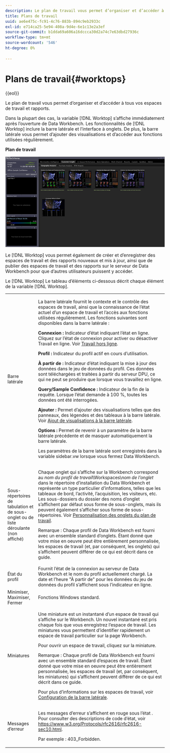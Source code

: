 ```yaml
---
description: Le plan de travail vous permet d’organiser et d’accéder à tous vos espaces de travail et rapports.
title: Plans de travail
uuid: ae6e475c-fc91-4c76-883b-894c9eb2933c
exl-id: e714ca25-5e94-408a-9d4e-6e1c13e2a3ef
source-git-commit: b1dda69a606a16dccca30d2a74c7e63dbd27936c
workflow-type: tm+mt
source-wordcount: '546'
ht-degree: 0%

---
```


# Plans de travail{#worktops}

{{eol}}

Le plan de travail vous permet d’organiser et d’accéder à tous vos espaces de travail et rapports.

Dans la plupart des cas, la variable [!DNL Worktop] s’affiche immédiatement après l’ouverture de Data Workbench. Les fonctionnalités de [!DNL Worktop] inclure la barre latérale et l’interface à onglets. De plus, la barre latérale vous permet d’ajouter des visualisations et d’accéder aux fonctions utilisées régulièrement.

**Plan de travail**

![](assets/client-wktp.png)

Le [!DNL Worktop] vous permet également de créer et d’enregistrer des espaces de travail et des rapports nouveaux et mis à jour, ainsi que de publier des espaces de travail et des rapports sur le serveur de Data Workbench pour que d’autres utilisateurs puissent y accéder.

Le [!DNL Worktop] Le tableau d’éléments ci-dessous décrit chaque élément de la variable [!DNL Worktop].

<table id="table_CB1DBB7DE8E2450A8C57601531BBD689">
 <tbody>
  <tr>
   <td colname="col1"> Barre latérale </td>
   <td colname="col2"> <p>La barre latérale fournit le contexte et le contrôle des espaces de travail, ainsi que la connaissance de l’état actuel d’un espace de travail et l’accès aux fonctions utilisées régulièrement. Les fonctions suivantes sont disponibles dans la barre latérale : </p> <p> <b>Connexion :</b> Indicateur d’état indiquant l’état en ligne. Cliquez sur l’état de connexion pour activer ou désactiver <span class="wintitle"> Travail en ligne</span>. Voir <a href="../../home/c-get-started/c-off-on.md#concept-cef8758ede044b18b3558376c5eb9f54"> Travail hors ligne</a>. </p> <p> <b>Profil :</b> Indicateur du profil actif en cours d’utilisation. </p> <p> <b>À partir de : </b>Indicateur d’état indiquant la mise à jour des données dans le jeu de données du profil. Ces données sont téléchargées et traitées à partir du serveur DPU, ce qui ne peut se produire que lorsque vous travaillez en ligne. </p> <p> <b>Query/Sample Confidence :</b> Indicateur de la fin de la requête. Lorsque l’état demande à 100 %, toutes les données ont été interrogées. </p> <p> <b>Ajouter :</b> Permet d’ajouter des visualisations telles que des panneaux, des légendes et des tableaux à la barre latérale. Voir <a href="../../home/c-get-started/c-config-sidebar.md#section-666f70a405db4f8d8eaffa567ffcac06"> Ajout de visualisations à la barre latérale</a>. </p> <p> <b>Options :</b> Permet de revenir à un paramètre de la barre latérale précédente et de masquer automatiquement la barre latérale. </p> <p>Les paramètres de la barre latérale sont enregistrés dans la variable <span class="filepath"> sidebar.vw</span> lorsque vous fermez Data Workbench. </p> </td>
  </tr>
  <tr>
   <td colname="col1"> <p>Sous-répertoires de tabulation et de sous-onglet ou de liste déroulante (non affiché) </p> </td>
   <td colname="col2"> <p>Chaque onglet qui s’affiche sur la <span class="wintitle"> Workbench</span> correspond au <i>nom du profil de travail</i>\Workspaces\<i>nom de l’onglet</i> dans le répertoire d’installation du Data Workbench et représente un type particulier d’informations, telles que les tableaux de bord, l’activité, l’acquisition, les visiteurs, etc. Les sous-dossiers du dossier des noms d’onglet s’affichent par défaut sous forme de sous-onglets, mais ils peuvent également s’afficher sous forme de sous-répertoires. Voir <a href="../../home/c-get-started/c-intf-anlys-ftrs/c-cstm-wktp-tabs/c-cstm-wktp-tabs.md#concept-0f1e6061b03949199326dc6df71a52bc"> Personnalisation des onglets du plan de travail</a>. </p> <p> <p>Remarque : Chaque profil de Data Workbench est fourni avec un ensemble standard d’onglets. Étant donné que votre mise en oeuvre peut être entièrement personnalisée, les espaces de travail (et, par conséquent, les onglets) qui s’affichent peuvent différer de ce qui est décrit dans ce guide. </p> </p> </td>
  </tr>
  <tr>
   <td colname="col1"> État du profil </td>
   <td colname="col2"> Fournit l’état de la connexion au serveur de Data Workbench et le nom du profil actuellement chargé. La date et l’heure "À partir de" pour les données du jeu de données du profil s’affichent sous l’indicateur en ligne. </td>
  </tr>
  <tr>
   <td colname="col1"> Minimiser, Maximiser, Fermer </td>
   <td colname="col2"> Fonctions Windows standard. </td>
  </tr>
  <tr>
   <td colname="col1"> Miniatures </td>
   <td colname="col2"> <p>Une miniature est un instantané d’un espace de travail qui s’affiche sur le <span class="wintitle"> Workbench</span>. Un nouvel instantané est pris chaque fois que vous enregistrez l’espace de travail. Les miniatures vous permettent d’identifier rapidement un espace de travail particulier sur la page <span class="wintitle"> Workbench</span>. </p> <p>Pour ouvrir un espace de travail, cliquez sur la miniature. </p> <p> <p>Remarque : Chaque profil de Data Workbench est fourni avec un ensemble standard d’espaces de travail. Étant donné que votre mise en oeuvre peut être entièrement personnalisée, les espaces de travail (et, par conséquent, les miniatures) qui s’affichent peuvent différer de ce qui est décrit dans ce guide. </p> </p> <p>Pour plus d’informations sur les espaces de travail, voir <a href="../../home/c-get-started/c-config-sidebar.md#concept-41db771b302e43018e5a9daa40b397e6"> Configuration de la barre latérale</a>. </p> </td>
  </tr>
  <tr>
   <td colname="col1"> Messages d’erreur </td>
   <td colname="col2"> <p>Les messages d’erreur s’affichent en rouge sous l’état . Pour consulter des descriptions de code d’état, voir <a href="https://www.w3.org/Protocols/rfc2616/rfc2616-sec10.html" format="http" scope="external"> https://www.w3.org/Protocols/rfc2616/rfc2616-sec10.html</a>. </p> <p>Par exemple : 403_Forbidden. </p> </td>
  </tr>
 </tbody>
</table>
